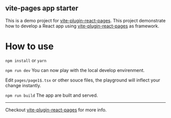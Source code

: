 ## vite-pages app starter

This is a demo project for [vite-plugin-react-pages](https://github.com/vitejs/vite-plugin-react-pages).
This project demonstrate how to develop a React app using [vite-plugin-react-pages](https://github.com/vitejs/vite-plugin-react-pages) as framework.

# How to use

`npm install` or `yarn`

`npm run dev` You can now play with the local develop envirenment.

Edit `pages/page1$.tsx` or other souce files, the playground will inflect your change instantly.

`npm run build` The app are built and served.

---

Checkout [vite-plugin-react-pages](https://github.com/vitejs/vite-plugin-react-pages) for more info.
